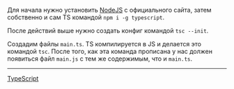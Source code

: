 Для начала нужно установить [NodeJS](https://nodejs.org/en) с официального сайта, затем собственно и сам TS командой `npm i -g typescript`.

После действий выше нужно создать конфиг командой `tsc --init`.

Создадим файлы `main.ts`. TS компилируется в JS и делается это командой `tsc`. После того, как эта команда прописана у нас должен появиться файл `main.js` с тем же содержимым, что и `main.ts`.

---
[TypeScript](TS)